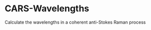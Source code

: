 CARS-Wavelengths
================

Calculate the wavelengths in a coherent anti-Stokes Raman process